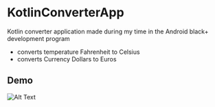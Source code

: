 # KotlinConverterApp
Kotlin converter application made during my time in the Android black+ development program

- converts temperature Fahrenheit to Celsius
- converts Currency Dollars to Euros

## Demo
![Alt Text](https://media3.giphy.com/media/8qWMtE0fvCpGii0KAe/giphy.gif?cid=790b76114330e38f6532f5c8e78501ad9d4ffd68fa105a57&rid=giphy.gif&ct=g)
